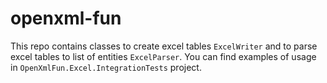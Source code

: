 # openxml-fun
This repo contains classes to create excel tables `ExcelWriter` and to parse excel tables to list of entities `ExcelParser`. 
You can find examples of usage in `OpenXmlFun.Excel.IntegrationTests` project.
